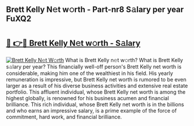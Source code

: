 ## Brett Kelly N𝚎t w𝚘rth - Part-nr8 S𝚊lary per year FuXQ2

# <h2><a href="http://gc0a0w.nevu.top/?p=Brett+Kelly">🔗 👉🔴 Brett Kelly N𝚎t w𝚘rth - S𝚊lary</a></h2>

[![Brett Kelly N𝚎t W𝚘rth](https://i.imgur.com/Oavwk0R.jpeg)](http://gc0a0w.nevu.top/?p=Brett+Kelly)
What is Brett Kelly n𝚎t w𝚘rth? What is Brett Kelly s𝚊lary per year?
This financially well-off person's Brett Kelly net worth is considerable, making him one of the wealthiest in his field. His yearly remuneration is impressive, but Brett Kelly net worth is rumored to be even larger as a result of his diverse business activities and extensive real estate portfolio. This affluent individual, whose Brett Kelly net worth is among the highest globally, is renowned for his business acumen and financial brilliance. This rich individual, whose Brett Kelly net worth is in the billions and who earns an impressive salary, is a prime example of the force of commitment, hard work, and financial brilliance.
